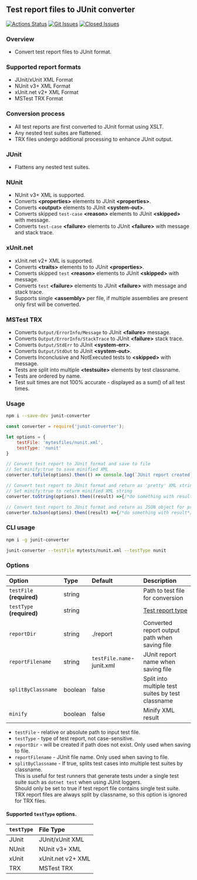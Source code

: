 ## Test report files to JUnit converter

[![Actions Status][github-img]][github-url]
[![Git Issues][issues-img]][issues-url]
[![Closed Issues][closed-issues-img]][closed-issues-url]

[//]: # ([![Codacy Badge][codacy-img]][codacy-url])

### Overview

- Convert test report files to JUnit format.

### Supported report formats

- JUnit/xUnit XML Format  
- NUnit v3+ XML Format  
- xUnit.net v2+ XML Format  
- MSTest TRX Format  

### Conversion process

 - All test reports are first converted to JUnit format using XSLT.
 - Any nested test suites are flattened.
 - TRX files undergo additional processing to enhance JUnit output.

### JUnit

- Flattens any nested test suites.

### NUnit

- NUnit v3+ XML is supported.
- Converts **&lt;properties&gt;** elements to JUnit **&lt;properties&gt;**.
- Converts **&lt;output&gt;** elements to JUnit **&lt;system-out&gt;**.
- Converts skipped `test-case` **&lt;reason&gt;** elements to JUnit **&lt;skipped&gt;** with message.
- Converts `test-case` **&lt;failure&gt;** elements to JUnit **&lt;failure&gt;** with message and stack trace.

### xUnit.net  

- xUnit.net v2+ XML is supported.
- Converts **&lt;traits&gt;** elements to  to JUnit **&lt;properties&gt;**.
- Converts skipped `test` **&lt;reason&gt;** elements to JUnit **&lt;skipped&gt;** with message.
- Converts `test` **&lt;failure&gt;** elements to JUnit **&lt;failure&gt;** with message and stack trace.
- Supports single **&lt;assembly&gt;** per file, if multiple assemblies are present only first will be converted.

### MSTest TRX

- Converts `Output/ErrorInfo/Message` to JUnit **&lt;failure&gt;** message.
- Converts `Output/ErrorInfo/StackTrace` to JUnit **&lt;failure&gt;** stack trace.
- Converts `Output/StdErr` to JUnit **&lt;system-err&gt;**.
- Converts `Output/StdOut` to JUnit **&lt;system-out&gt;**.
- Converts Inconclusive and NotExecuted tests to **&lt;skipped&gt;** with message.
- Tests are split into multiple **&lt;testsuite&gt;** elements by test classname.
- Tests are ordered by name.
- Test suit times are not 100% accurate - displayed as a sum() of all test times. 

### Usage

```bash
npm i --save-dev junit-converter
```

```js
const converter = require('junit-converter');

let options = {
    testFile: 'mytesfiles/nunit.xml',
    testType: 'nunit'
}

// Convert test report to JUnit format and save to file
// Set minify:true to save minified XML
converter.toFile(options).then(() => console.log(`JUnit report created`));

// Convert test report to JUnit format and return as 'pretty' XML string
// Set minify:true to returm minified XML string
converter.toString(options).then((result) =>{/*do something with result*/});

// Convert test report to JUnit format and return as JSON object for processing
converter.toJson(options).then((result) =>{/*do something with result*/});
```

### CLI usage

```bash
npm i -g junit-converter
```

```bash
junit-converter --testFile mytests/nunit.xml --testType nunit
```

### Options

| Option                    | Type    | Default                   | Description                                                                                     |
|:--------------------------|:--------|:--------------------------|:------------------------------------------------------------------------------------------------|
| `testFile` **(required)** | string  |                           | Path to test file for conversion                                                                |
| `testType` **(required)** | string  |                           | [Test report type](https://github.com/agracio/mochawesome-converter#supported-testtype-options) |
| `reportDir`               | string  | ./report                  | Converted report output path when saving file                                                   |
| `reportFilename`          | string  | `testFile.name`-junit.xml | JUnit report name  when saving file                                                             |
| `splitByClassname`        | boolean | false                     | Split into multiple test suites by test classname                                               |
| `minify`                  | boolean | false                     | Minify XML result                                                                               |

- `testFile` - relative or absolute path to input test file.
- `testType` - type of test report, not case-sensitive.
- `reportDir` - will be created if path does not exist. Only used when saving to file.
- `reportFilename` - JUnit file name. Only used when saving to file.
- `splitByClassname` - If true, splits test cases into multiple test suites by classname.  
  This is useful for test runners that generate tests under a single test suite such as `dotnet test` when using JUnit loggers.  
  Should only be set to true if test report file contains single test suite.
  TRX report files are always split by classname, so this option is ignored for TRX files.

#### Supported `testType` options.

| `testType` | File Type         |
|:-----------|:------------------|
| JUnit      | JUnit/xUnit XML   |
| NUnit      | NUnit v3+ XML     |
| xUnit      | xUnit.net v2+ XML |
| TRX        | MSTest TRX        |


[issues-img]: https://img.shields.io/github/issues-raw/agracio/junit-converter.svg?style=flat-square
[issues-url]: https://github.com/agracio/junit-converter/issues
[closed-issues-img]: https://img.shields.io/github/issues-closed-raw/agracio/junit-converter.svg?style=flat-square&color=brightgreen
[closed-issues-url]: https://github.com/agracio/junit-converter/issues?q=is%3Aissue+is%3Aclosed

[codacy-img]: https://app.codacy.com/project/badge/Grade/1b8b8f9fdbce4267bf779197141657a2
[codacy-url]: https://app.codacy.com/gh/agracio/junit-converter/dashboard?utm_source=gh&utm_medium=referral&utm_content=&utm_campaign=Badge_grade

[github-img]: https://github.com/agracio/junit-converter/workflows/Test/badge.svg
[github-url]: https://github.com/agracio/edge-js/junit-converter/workflows/main.yml

